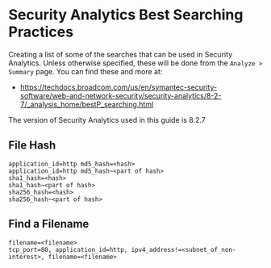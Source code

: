 # Security Analytics Best Searching Practices
Creating a list of some of the searches that can be used in Security Analytics. Unless otherwise specified, these will be done from the `Analyze > Summary` page. You can find these and more at:
- https://techdocs.broadcom.com/us/en/symantec-security-software/web-and-network-security/security-analytics/8-2-7/_analysis_home/bestP_searching.html

The version of Security Analytics used in this guide is 8.2.7

## File Hash
```
application_id=http md5_hash=<hash>
application_id=http md5_hash~<part of hash>
sha1_hash=<hash>
sha1_hash~<part of hash>
sha256_hash=<hash>
sha256_hash~<part of hash>
```
## Find a Filename
```
filename=<filename>
tcp_port=80, application_id=http, ipv4_address!=<subnet_of_non-interest>, filename=<filename>
```
